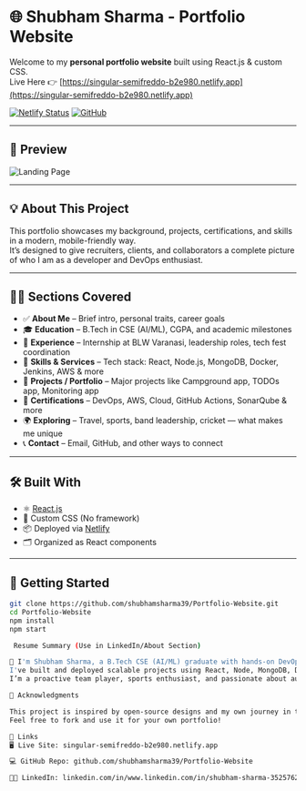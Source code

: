 # 🌐 Shubham Sharma - Portfolio Website

Welcome to my **personal portfolio website** built using React.js & custom CSS.  
Live Here 👉 [https://singular-semifreddo-b2e980.netlify.app](https://singular-semifreddo-b2e980.netlify.app)

[![Netlify Status](https://api.netlify.com/api/v1/badges/9b4909ef-905e-4bc5-b5d7-1234567890de/deploy-status)](https://app.netlify.com/sites/singular-semifreddo-b2e980/deploys)
[![GitHub](https://img.shields.io/badge/GitHub-shubhamsharma39-181717?style=flat&logo=github)](https://github.com/shubhamsharma39)

---

## 📸 Preview

![Landing Page](https://github.com/aadepeng/portfolio_1/blob/main/Portfolio.png?raw=true)

---

## 💡 About This Project

This portfolio showcases my background, projects, certifications, and skills in a modern, mobile-friendly way.  
It’s designed to give recruiters, clients, and collaborators a complete picture of who I am as a developer and DevOps enthusiast.

---

## 🧑‍💻 Sections Covered

- ✅ **About Me** – Brief intro, personal traits, career goals
- 🎓 **Education** – B.Tech in CSE (AI/ML), CGPA, and academic milestones
- 💼 **Experience** – Internship at BLW Varanasi, leadership roles, tech fest coordination
- 🧰 **Skills & Services** – Tech stack: React, Node.js, MongoDB, Docker, Jenkins, AWS & more
- 📂 **Projects / Portfolio** – Major projects like Campground app, TODOs app, Monitoring app
- 📜 **Certifications** – DevOps, AWS, Cloud, GitHub Actions, SonarQube & more
- 🌍 **Exploring** – Travel, sports, band leadership, cricket — what makes me unique
- 📞 **Contact** – Email, GitHub, and other ways to connect

---

## 🛠️ Built With

- ⚛️ [React.js](https://reactjs.org/)
- 🎨 Custom CSS (No framework)
- 📦 Deployed via [Netlify](https://www.netlify.com/)
- 🗂 Organized as React components

---

## 🚀 Getting Started

```bash
git clone https://github.com/shubhamsharma39/Portfolio-Website.git
cd Portfolio-Website
npm install
npm start

 Resume Summary (Use in LinkedIn/About Section)

🚀 I'm Shubham Sharma, a B.Tech CSE (AI/ML) graduate with hands-on DevOps & full-stack development experience.
I've built and deployed scalable projects using React, Node, MongoDB, Docker, Jenkins, and AWS.
I’m a proactive team player, sports enthusiast, and passionate about automation and cloud-native solutions.

🙏 Acknowledgments

This project is inspired by open-source designs and my own journey in tech.
Feel free to fork and use it for your own portfolio!

🔗 Links
🖥️ Live Site: singular-semifreddo-b2e980.netlify.app

💻 GitHub Repo: github.com/shubhamsharma39/Portfolio-Website

👨‍💼 LinkedIn: linkedin.com/in/www.linkedin.com/in/shubham-sharma-352576259


